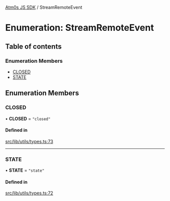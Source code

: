 [Atm0s JS SDK](../README.md) / StreamRemoteEvent

# Enumeration: StreamRemoteEvent

## Table of contents

### Enumeration Members

- [CLOSED](StreamRemoteEvent.md#closed)
- [STATE](StreamRemoteEvent.md#state)

## Enumeration Members

### CLOSED

• **CLOSED** = ``"closed"``

#### Defined in

[src/lib/utils/types.ts:73](https://github.com/8xFF/media-sdk-js/blob/e00c076/src/lib/utils/types.ts#L73)

___

### STATE

• **STATE** = ``"state"``

#### Defined in

[src/lib/utils/types.ts:72](https://github.com/8xFF/media-sdk-js/blob/e00c076/src/lib/utils/types.ts#L72)

